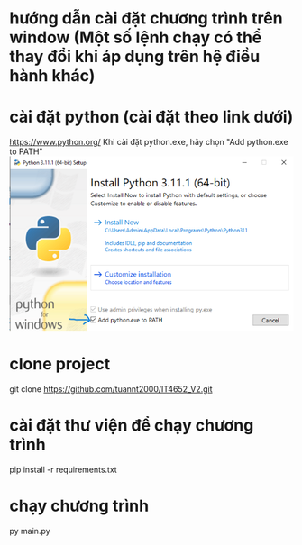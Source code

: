 # hướng dẫn cài đặt chương trình trên window (Một số lệnh chạy có thể thay đổi khi áp dụng trên hệ điều hành khác)
# cài đặt python (cài đặt theo link dưới)
https://www.python.org/ 
<space><space>
Khi cài đặt python.exe, hãy chọn "Add python.exe to PATH"
![alt text](./screenshots/setting.png)

# clone project
git clone https://github.com/tuannt2000/IT4652_V2.git

# cài đặt thư viện để chạy chương trình
pip install -r requirements.txt

# chạy chương trình
py main.py